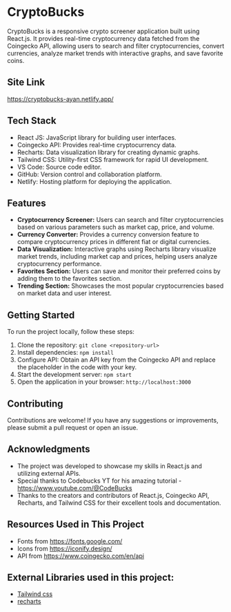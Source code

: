 # CryptoBucks

CryptoBucks is a responsive crypto screener application built using React.js. It provides real-time cryptocurrency data fetched from the Coingecko API, allowing users to search and filter cryptocurrencies, convert currencies, analyze market trends with interactive graphs, and save favorite coins.

## Site Link

https://cryptobucks-ayan.netlify.app/

## Tech Stack

- React JS: JavaScript library for building user interfaces.
- Coingecko API: Provides real-time cryptocurrency data.
- Recharts: Data visualization library for creating dynamic graphs.
- Tailwind CSS: Utility-first CSS framework for rapid UI development.
- VS Code: Source code editor.
- GitHub: Version control and collaboration platform.
- Netlify: Hosting platform for deploying the application.

## Features

- **Cryptocurrency Screener:** Users can search and filter cryptocurrencies based on various parameters such as market cap, price, and volume.
- **Currency Converter:** Provides a currency conversion feature to compare cryptocurrency prices in different fiat or digital currencies.
- **Data Visualization:** Interactive graphs using Recharts library visualize market trends, including market cap and prices, helping users analyze cryptocurrency performance.
- **Favorites Section:** Users can save and monitor their preferred coins by adding them to the favorites section.
- **Trending Section:** Showcases the most popular cryptocurrencies based on market data and user interest.

## Getting Started

To run the project locally, follow these steps:

1. Clone the repository: `git clone <repository-url>`
2. Install dependencies: `npm install`
3. Configure API: Obtain an API key from the Coingecko API and replace the placeholder in the code with your key.
4. Start the development server: `npm start`
5. Open the application in your browser: `http://localhost:3000`

## Contributing

Contributions are welcome! If you have any suggestions or improvements, please submit a pull request or open an issue.


## Acknowledgments

- The project was developed to showcase my skills in React.js and utilizing external APIs.
- Special thanks to Codebucks YT for his amazing tutorial - https://www.youtube.com/@CodeBucks
- Thanks to the creators and contributors of React.js, Coingecko API, Recharts, and Tailwind CSS for their excellent tools and documentation.

## Resources Used in This Project

- Fonts from https://fonts.google.com/ <br />
- Icons from https://iconify.design/ <br />
- API from https://www.coingecko.com/en/api <br />

## External Libraries used in this project:

- [Tailwind css](https://tailwindcss.com/) <br />
- [recharts](https://recharts.org/en-US/) <br />



